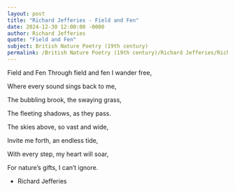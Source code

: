 ```yaml
---
layout: post
title: "Richard Jefferies - Field and Fen"
date: 2024-12-30 12:00:00 -0000
author: Richard Jefferies
quote: "Field and Fen"
subject: British Nature Poetry (19th century)
permalink: /British Nature Poetry (19th century)/Richard Jefferies/Richard Jefferies - Field and Fen
---
```


Field and Fen
Through field and fen I wander free,

Where every sound sings back to me,

The bubbling brook, the swaying grass,

The fleeting shadows, as they pass.

The skies above, so vast and wide,

Invite me forth, an endless tide,

With every step, my heart will soar,

For nature’s gifts, I can’t ignore.

- Richard Jefferies

